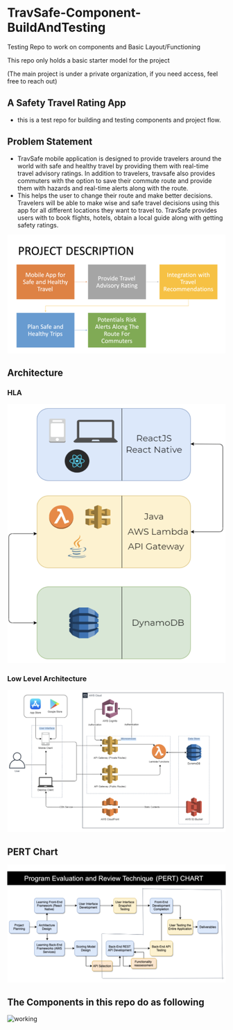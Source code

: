 # TravSafe-Component-BuildAndTesting

Testing Repo to work on components and Basic Layout/Functioning

This repo only holds a basic starter model for the project

(The main project is under a private organization, if you need access, feel free to reach out)

## A Safety Travel Rating App

- this is a test repo for building and testing components and project flow.

## Problem Statement

- TravSafe mobile application is designed to provide travelers around the world with safe and healthy travel by providing them with real-time travel advisory ratings. In addition to travelers, travsafe also provides commuters with the option to save their commute route and provide them with hazards and real-time alerts along with the route.
- This helps the user to change their route and make better decisions. Travelers will be able to make wise and safe travel decisions using this app for all different locations they want to travel to. TravSafe provides users with to book flights, hotels, obtain a local guide along with getting safety ratings.

![desc](images/description.png)

## Architecture

### HLA

![hla](images/hla.png)

### Low Level Architecture

![lla](images/lla.png)

## PERT Chart

![pert](images/pert.png)

## The Components in this repo do as following

![working](images/RPReplay_Final1613602495.gif)
